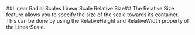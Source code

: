 ##Linear Radial Scales Linear Scale Relative Size##
The Relative Size feature allows you to specify the size of the scale towards its container. This can be done by using the RelativeHeight and RelativeWidth property of the LinearScale. 